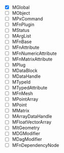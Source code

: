 - [x] MGlobal
- [ ] MObject
- [ ] MPxCommand
- [ ] MFnPlugin
- [ ] MStatus
- [ ] MArgList
- [ ] MFnBase
- [ ] MFnAttribute
- [ ] MFnNumericAttribute
- [ ] MFnMatrixAttribute
- [ ] MPlug
- [ ] MDataBlock
- [ ] MDataHandle
- [ ] MTypeId
- [ ] MTypedAttribute
- [ ] MFnMesh
- [ ] MPointArray
- [ ] MPoint
- [ ] MMatrix
- [ ] MArrayDataHandle
- [ ] MFloatVectorArray
- [ ] MItGeometry
- [ ] MDGModifier
- [ ] MDagModifier
- [ ] MFnDependencyNode